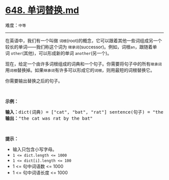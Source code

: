 # [648. 单词替换.md](https://leetcode-cn.com/problems/replace-words)

难度：`中等`

---

<p>在英语中，我们有一个叫做&nbsp;<code>词根</code>(root)的概念，它可以跟着其他一些词组成另一个较长的单词&mdash;&mdash;我们称这个词为&nbsp;<code>继承词</code>(successor)。例如，词根<code>an</code>，跟随着单词&nbsp;<code>other</code>(其他)，可以形成新的单词&nbsp;<code>another</code>(另一个)。</p>

<p>现在，给定一个由许多词根组成的词典和一个句子。你需要将句子中的所有<code>继承词</code>用<code>词根</code>替换掉。如果<code>继承词</code>有许多可以形成它的<code>词根</code>，则用最短的词根替换它。</p>

<p>你需要输出替换之后的句子。</p>

<p>&nbsp;</p>

<p><strong>示例：</strong></p>

<pre><strong>输入：</strong>dict(词典) = [&quot;cat&quot;, &quot;bat&quot;, &quot;rat&quot;] sentence(句子) = &quot;the cattle was rattled by the battery&quot;
<strong>输出：</strong>&quot;the cat was rat by the bat&quot;
</pre>

<p>&nbsp;</p>

<p><strong>提示：</strong></p>

<ul>
	<li>输入只包含小写字母。</li>
	<li><code>1 &lt;= dict.length&nbsp;&lt;= 1000</code></li>
	<li><code>1 &lt;= dict[i].length &lt;= 100</code></li>
	<li>1 &lt;= 句中词语数 &lt;= 1000</li>
	<li>1 &lt;= 句中词语长度 &lt;= 1000</li>
</ul>
